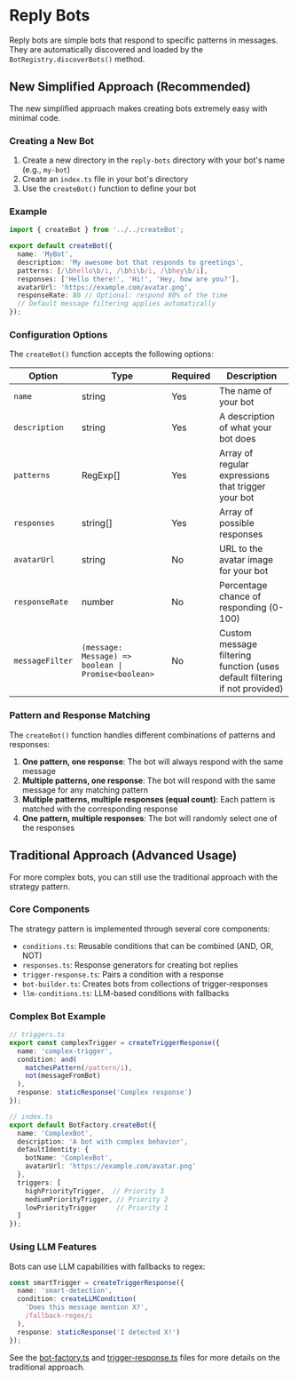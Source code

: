 # Reply Bots

Reply bots are simple bots that respond to specific patterns in messages. They are automatically discovered and loaded by the `BotRegistry.discoverBots()` method.

## New Simplified Approach (Recommended)

The new simplified approach makes creating bots extremely easy with minimal code.

### Creating a New Bot

1. Create a new directory in the `reply-bots` directory with your bot's name (e.g., `my-bot`)
2. Create an `index.ts` file in your bot's directory
3. Use the `createBot()` function to define your bot

### Example

```typescript
import { createBot } from '../../createBot';

export default createBot({
  name: 'MyBot',
  description: 'My awesome bot that responds to greetings',
  patterns: [/\bhello\b/i, /\bhi\b/i, /\bhey\b/i],
  responses: ['Hello there!', 'Hi!', 'Hey, how are you?'],
  avatarUrl: 'https://example.com/avatar.png',
  responseRate: 80 // Optional: respond 80% of the time
  // Default message filtering applies automatically
});
```

### Configuration Options

The `createBot()` function accepts the following options:

| Option | Type | Required | Description |
|--------|------|----------|-------------|
| `name` | string | Yes | The name of your bot |
| `description` | string | Yes | A description of what your bot does |
| `patterns` | RegExp[] | Yes | Array of regular expressions that trigger your bot |
| `responses` | string[] | Yes | Array of possible responses |
| `avatarUrl` | string | No | URL to the avatar image for your bot |
| `responseRate` | number | No | Percentage chance of responding (0-100) |
| `messageFilter` | `(message: Message) => boolean \| Promise<boolean>` | No | Custom message filtering function (uses default filtering if not provided) |

### Pattern and Response Matching

The `createBot()` function handles different combinations of patterns and responses:

1. **One pattern, one response**: The bot will always respond with the same message
2. **Multiple patterns, one response**: The bot will respond with the same message for any matching pattern
3. **Multiple patterns, multiple responses (equal count)**: Each pattern is matched with the corresponding response
4. **One pattern, multiple responses**: The bot will randomly select one of the responses



## Traditional Approach (Advanced Usage)

For more complex bots, you can still use the traditional approach with the strategy pattern.

### Core Components

The strategy pattern is implemented through several core components:

- `conditions.ts`: Reusable conditions that can be combined (AND, OR, NOT)
- `responses.ts`: Response generators for creating bot replies
- `trigger-response.ts`: Pairs a condition with a response
- `bot-builder.ts`: Creates bots from collections of trigger-responses
- `llm-conditions.ts`: LLM-based conditions with fallbacks

### Complex Bot Example

```typescript
// triggers.ts
export const complexTrigger = createTriggerResponse({
  name: 'complex-trigger',
  condition: and(
    matchesPattern(/pattern/i),
    not(messageFromBot)
  ),
  response: staticResponse('Complex response')
});

// index.ts
export default BotFactory.createBot({
  name: 'ComplexBot',
  description: 'A bot with complex behavior',
  defaultIdentity: {
    botName: 'ComplexBot',
    avatarUrl: 'https://example.com/avatar.png'
  },
  triggers: [
    highPriorityTrigger,  // Priority 3
    mediumPriorityTrigger, // Priority 2
    lowPriorityTrigger     // Priority 1
  ]
});
```

### Using LLM Features

Bots can use LLM capabilities with fallbacks to regex:

```typescript
const smartTrigger = createTriggerResponse({
  name: 'smart-detection',
  condition: createLLMCondition(
    'Does this message mention X?',
    /fallback-regex/i
  ),
  response: staticResponse('I detected X!')
});
```

See the [bot-factory.ts](../core/bot-factory.ts) and [trigger-response.ts](../core/trigger-response.ts) files for more details on the traditional approach.
